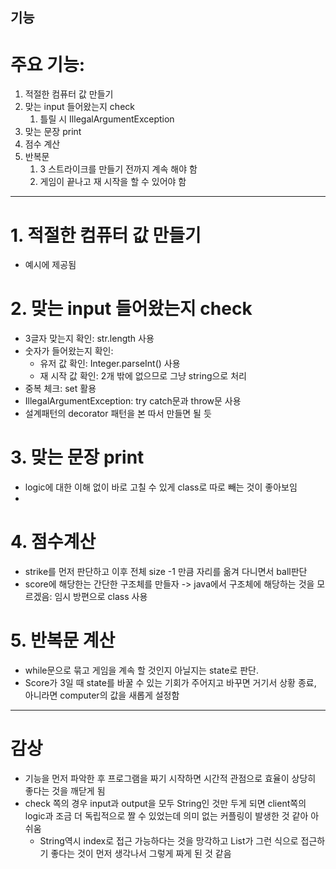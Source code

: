 기능
---

# 주요 기능: 
1. 적절한 컴퓨터 값 만들기
2. 맞는 input 들어왔는지 check
   1. 틀릴 시 IllegalArgumentException
3. 맞는 문장 print
4. 점수 계산
5. 반복문
   1. 3 스트라이크를 만들기 전까지 계속 해야 함
   2. 게임이 끝나고 재 시작을 할 수 있어야 함

------
# 1. 적절한 컴퓨터 값 만들기
- 예시에 제공됨

# 2. 맞는 input 들어왔는지 check
- 3글자 맞는지 확인: str.length 사용
- 숫자가 들어왔는지 확인: 
  - 유저 값 확인: Integer.parseInt() 사용
  - 재 시작 값 확인: 2개 밖에 없으므로 그냥 string으로 처리
- 중복 체크: set 활용
- IllegalArgumentException: try catch문과 throw문 사용
- 설계패턴의 decorator 패턴을 본 따서 만들면 될 듯

# 3. 맞는 문장 print
- logic에 대한 이해 없이 바로 고칠 수 있게 class로 따로 빼는 것이 좋아보임
- 
# 4. 점수계산
- strike를 먼저 판단하고 이후 전체 size -1 만큼 자리를 옮겨 다니면서 ball판단
- score에 해당한는 간단한 구조체를 만들자 -> java에서 구조체에 해당하는 것을 모르겠음: 임시 방편으로 class 사용

# 5. 반복문 계산
- while문으로 묶고 게임을 계속 할 것인지 아닐지는 state로 판단.
- Score가 3일 때 state를 바꿀 수 있는 기회가 주어지고 바꾸면 거기서 상황 종료, 아니라면 computer의 값을 새롭게 설정함

-----
# 감상
- 기능을 먼저 파악한 후 프로그램을 짜기 시작하면 시간적 관점으로 효율이 상당히 좋다는 것을 깨닫게 됨
- check 쪽의 경우 input과 output을 모두 String인 것만 두게 되면 client쪽의 logic과 조금 더 독립적으로 짤 수 있었는데 의미 없는 커플링이 발생한 것 같아 아쉬움
  - String역시 index로 접근 가능하다는 것을 망각하고 List가 그런 식으로 접근하기 좋다는 것이 먼저 생각나서 그렇게 짜게 된 것 같음
